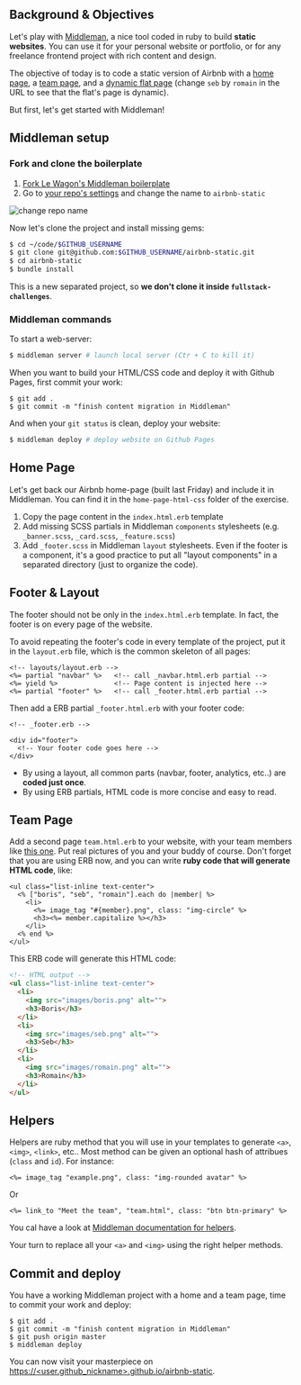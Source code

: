 ## Background & Objectives

Let's play with [Middleman](https://middlemanapp.com/), a nice tool coded in ruby to build **static websites**. You can use it for your personal website or portfolio, or for any freelance frontend project with rich content and design.

The objective of today is to code a static version of Airbnb with a [home page](http://lewagon.github.io/middleman-airbnb/), a [team page](http://lewagon.github.io/middleman-airbnb/team.html), and a [dynamic flat page](http://lewagon.github.io/middleman-airbnb/flats/seb.html) (change `seb` by `romain` in the URL to see that the flat's page is dynamic).

But first, let's get started with Middleman!

## Middleman setup

### Fork and clone the boilerplate

<ol>
  <li>
    <a href="https://github.com/lewagon/frontend-advanced-boilerplate/fork" target="_blank">Fork Le Wagon's Middleman boilerplate</a>
  </li>
  <li>
    Go to <a href="https://github.com/&lt;user.github_nickname&gt;/frontend-advanced-boilerplate/settings" target="_blank">your repo's settings</a> and change the name to <code>airbnb-static</code>
  </li>
</ol>


![change repo name](https://raw.githubusercontent.com/lewagon/fullstack-images/master/frontend/settings-rename-repo.png)


Now let's clone the project and install missing gems:

```bash
$ cd ~/code/$GITHUB_USERNAME
$ git clone git@github.com:$GITHUB_USERNAME/airbnb-static.git
$ cd airbnb-static
$ bundle install
```

This is a new separated project, so **we don't clone it inside `fullstack-challenges`**.


### Middleman commands

To start a web-server:

```bash
$ middleman server # launch local server (Ctr + C to kill it)
```

When you want to build your HTML/CSS code and deploy it with Github Pages, first commit your work:

```
$ git add .
$ git commit -m "finish content migration in Middleman"
```

And when your `git status` is clean, deploy your website:

```bash
$ middleman deploy # deploy website on Github Pages
```


## Home Page

Let's get back our Airbnb home-page (built last Friday) and include it in Middleman. You can find it in the `home-page-html-css` folder of the exercise.

1. Copy the page content in the `index.html.erb` template
1. Add missing SCSS partials in Middleman `components` stylesheets  (e.g. `_banner.scss`, `_card.scss`, `_feature.scss`)
1. Add `_footer.scss` in Middleman `layout` stylesheets. Even if the footer is a component, it's a good practice to put all "layout components" in a separated directory (just to organize the code).

## Footer & Layout

The footer should not be only in the `index.html.erb` template. In fact, the footer is on every page of the website.


To avoid repeating the footer's code in every template of the project, put it in the `layout.erb` file, which is the common skeleton of all pages:

```erb
<!-- layouts/layout.erb -->
<%= partial "navbar" %>   <!-- call _navbar.html.erb partial -->
<%= yield %>              <!-- Page content is injected here -->
<%= partial "footer" %>   <!-- call _footer.html.erb partial -->
```

Then add a ERB partial `_footer.html.erb` with your footer code:

```erb
<!-- _footer.erb -->

<div id="footer">
  <!-- Your footer code goes here -->
</div>
```

- By using a layout, all common parts (navbar, footer, analytics, etc..) are **coded just once**.
- By using ERB partials, HTML code is more concise and easy to read.


## Team Page

Add a second page `team.html.erb` to your website, with your team members like [this one](http://lewagon.github.io/middleman-airbnb/team.html). Put real pictures of you and your buddy of course. Don't forget that you are using ERB now, and you can write **ruby code that will generate HTML code**, like:


```erb
<ul class="list-inline text-center">
  <% ["boris", "seb", "romain"].each do |member| %>
    <li>
      <%= image_tag "#{member}.png", class: "img-circle" %>
      <h3><%= member.capitalize %></h3>
    </li>
  <% end %>
</ul>
```

This ERB code will generate this HTML code:

```html
<!-- HTML output -->
<ul class="list-inline text-center">
  <li>
    <img src="images/boris.png" alt="">
    <h3>Boris</h3>
  </li>
  <li>
    <img src="images/seb.png" alt="">
    <h3>Seb</h3>
  </li>
  <li>
    <img src="images/romain.png" alt="">
    <h3>Romain</h3>
  </li>
</ul>
```


## Helpers

Helpers are ruby method that you will use in your templates to generate `<a>`, `<img>`, `<link>`, etc.. Most method can be given an optional hash of attribues (`class` and `id`). For instance:


```erb
<%= image_tag "example.png", class: "img-rounded avatar" %>
```

Or

```erb
<%= link_to "Meet the team", "team.html", class: "btn btn-primary" %>
```

You cal have a look at [Middleman documentation for helpers](https://middlemanapp.com/basics/helper_methods/).

Your turn to replace all your `<a>` and `<img>` using the right helper methods.

## Commit and deploy

You have a working Middleman project with a home and a team page, time to commit your work and deploy:

```
$ git add .
$ git commit -m "finish content migration in Middleman"
$ git push origin master
$ middleman deploy
```

You can now visit your masterpiece on <a href="https://&lt;user.github_nickname&gt;.github.io/airbnb-static" target="_blank">https://&lt;user.github_nickname&gt;.github.io/airbnb-static</a>.
